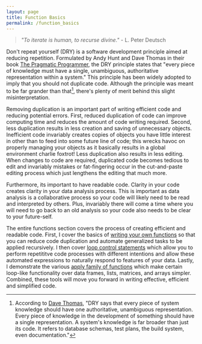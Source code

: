 ```yaml
---
layout: page
title: Function Basics
permalink: /function_basics
---
```


> *"To iterate is human, to recurse divine."* - L. Peter Deutsch

Don't repeat yourself (DRY) is a software development principle aimed at reducing repetition. Formulated by Andy Hunt and Dave Thomas in their book [The Pragmatic Programmer](http://www.amazon.com/Pragmatic-Programmer-Journeyman-Master/dp/020161622X/ref=sr_1_1?s=books&ie=UTF8&qid=1456066112&sr=1-1&keywords=the+pragmatic+programmer), the DRY principle states that "every piece of knowledge must have a single, unambiguous, authoritative representation within a system." This principle has been widely adopted to imply that you should not duplicate code.  Although the principle was meant to be far grander than that[^dave_thomas], there's plenty of merit behind this slight misinterpretation.  

Removing duplication is an important part of writing efficient code and reducing potential errors. First, reduced duplication of code can improve computing time and reduces the amount of code writing required. Second, less duplication results in less creation and saving of unnecessary objects. Inefficient code invariably creates copies of objects you have little interest in other than to feed into some future line of code; this wrecks havoc on properly managing your objects as it basically results in a global environment charlie foxtrot!  Less duplication also results in less editing. When changes to code are required, duplicated code becomes tedious to edit and invariably mistakes or fat-fingering occur in the cut-and-paste editing process which just lengthens the editing that much more. 

Furthermore, its important to have readable code. Clarity in your code creates clarity in your data analysis process. This is important as data analysis is a collaborative process so your code will likely need to be read and interpreted by others.  Plus, invariably there will come a time where you will need to go back to an old analysis so your code also needs to be clear to your future-self.  

The entire functions section covers the process of creating efficient and readable code. First, I cover the basics of [writing your own functions](http://uc-r.github.io/functions) so that you can reduce code duplication and automate generalized tasks to be applied recursively. I then cover [loop control statements](http://uc-r.github.io/control_statements) which allow you to perform repetititve code processes with different intentions and allow these automated expressions to naturally respond to features of your data.  Lastly, I demonstrate the various [apply family of functions](http://uc-r.github.io/apply_family) which make certain loop-like functionality over data frames, lists, matrices, and arrays simpler.  Combined, these tools will move you forward in writing effective, efficient and simplified code.






[^dave_thomas]: According to [Dave Thomas](http://www.artima.com/intv/dry.html), "DRY says that every piece of system knowledge should have one authoritative, unambiguous representation. Every piece of knowledge in the development of something should have a single representation. A system's knowledge is far broader than just its code. It refers to database schemas, test plans, the build system, even documentation."
